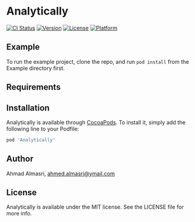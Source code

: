 # Analytically

[![CI Status](https://img.shields.io/travis/ahmed.almasri@ymail.com/Analytically.svg?style=flat)](https://travis-ci.org/ahmed.almasri@ymail.com/Analytically)
[![Version](https://img.shields.io/cocoapods/v/Analytically.svg?style=flat)](https://cocoapods.org/pods/Analytically)
[![License](https://img.shields.io/cocoapods/l/Analytically.svg?style=flat)](https://cocoapods.org/pods/Analytically)
[![Platform](https://img.shields.io/cocoapods/p/Analytically.svg?style=flat)](https://cocoapods.org/pods/Analytically)

## Example

To run the example project, clone the repo, and run `pod install` from the Example directory first.

## Requirements

## Installation

Analytically is available through [CocoaPods](https://cocoapods.org). To install
it, simply add the following line to your Podfile:

```ruby
pod 'Analytically'
```

## Author

Ahmad Almasri, ahmed.almasri@ymail.com

## License

Analytically is available under the MIT license. See the LICENSE file for more info.
